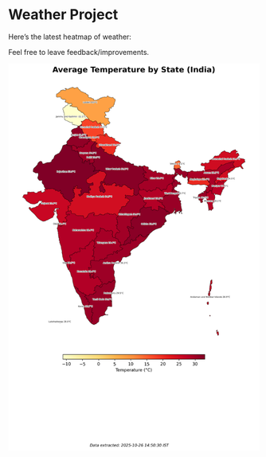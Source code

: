 # Weather Project

Here’s the latest heatmap of weather:

Feel free to leave feedback/improvements.

![India Heatmap](docs/assets/india_heatmap.png?v=FDE7E0)
